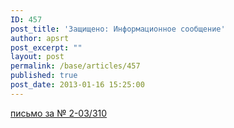 ```yaml
---
ID: 457
post_title: 'Защищено: Информационное сообщение'
author: apsrt
post_excerpt: ""
layout: post
permalink: /base/articles/457
published: true
post_date: 2013-01-16 15:25:00
---
```

<a href="http://www.apsrt.ru/docs/er21.doc"><span style="text-decoration:underline;">письмо за № 2-03/310</span></a>
